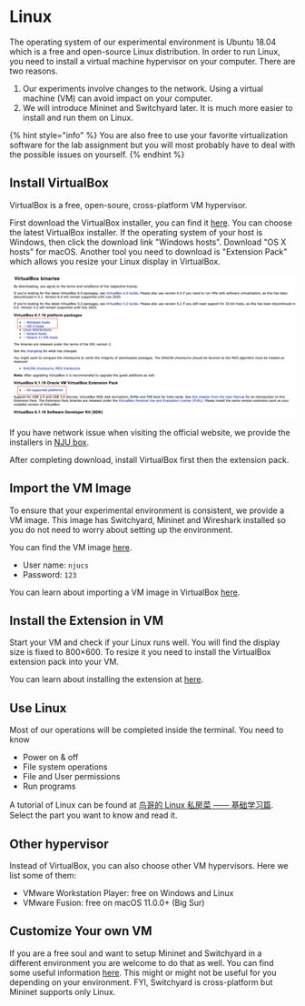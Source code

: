 # Linux

The operating system of our experimental environment is Ubuntu 18.04 which is a free and open-source Linux distribution. In order to run Linux, you need to install a virtual machine hypervisor on your computer. There are two reasons.

1. Our experiments involve changes to the network. Using a virtual machine \(VM\) can avoid impact on your computer.
2. We will introduce Mininet and Switchyard later. It is much more easier to install and run them on Linux.

{% hint style="info" %}
You are also free to use your favorite virtualization software for the lab assignment but you will most probably have to deal with the possible issues on yourself.
{% endhint %}

## Install VirtualBox

VirtualBox is a free, open-soure, cross-platform VM hypervisor.

First download the VirtualBox installer, you can find it [here](https://www.virtualbox.org/wiki/Downloads). You can choose the latest VirtualBox installer. If the operating system of your host is Windows, then click the download link "Windows hosts". Download "OS X hosts" for macOS. Another tool you need to download is "Extension Pack" which allows you resize your Linux display in VirtualBox. 

![VirtualBox download](../../.gitbook/assets/vb-download.png)

If you have network issue when visiting the official website, we provide the installers in [NJU box](https://box.nju.edu.cn/d/f334d2c3bd4446b68003/).

After completing download, install VirtualBox first then the extension pack.

## Import the VM Image

To ensure that your experimental environment is consistent, we provide a VM image. This image has Switchyard, Mininet and Wireshark installed so you do not need to worry about setting up the environment.

You can find the VM image [here](https://box.nju.edu.cn/d/f334d2c3bd4446b68003/).

* User name: `njucs`
* Password: `123`

You can learn about importing a VM image in VirtualBox [here](https://docs.oracle.com/cd/E36500_01/E36513/html/qs-import-vm.html).

## Install the Extension in VM

Start your VM and check if your Linux runs well. You will find the display size is fixed to 800×600. To resize it you need to install the VirtualBox extension pack into your VM.

You can learn about installing the extension at [here](https://docs.oracle.com/en/virtualization/virtualbox/6.0/user/intro-installing.html).

## Use Linux

Most of our operations will be completed inside the terminal. You need to know

* Power on & off
* File system operations
* File and User permissions
* Run programs

A tutorial of Linux can be found at [鸟哥的 Linux 私房菜 —— 基础学习篇](http://cn.linux.vbird.org/linux_basic/linux_basic.php). Select the part you want to know and read it.

## Other hypervisor

Instead of VirtualBox, you can also choose other VM hypervisors. Here we list some of them:

* VMware Workstation Player: free on Windows and Linux
* VMware Fusion: free on macOS 11.0.0+ \(Big Sur\)

## Customize Your own VM

If you are a free soul and want to setup Mininet and Switchyard in a different environment you are welcome to do that as well. You can find some useful information [here](../../appendix/environment-setup.md). This might or might not be useful for you depending on your environment. FYI, Switchyard is cross-platform but Mininet supports only Linux.

